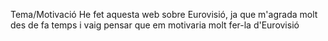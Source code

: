 Tema/Motivació
He fet aquesta web sobre Eurovisió, ja que m'agrada molt des de fa temps i vaig pensar que em motivaria molt fer-la d'Eurovisió 
